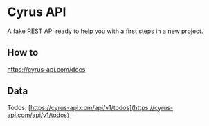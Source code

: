 # Cyrus API

A fake REST API ready to help you with a first steps in a new project.

## How to

https://cyrus-api.com/docs

## Data

Todos: [https://cyrus-api.com/api/v1/todos](https://cyrus-api.com/api/v1/todos)
